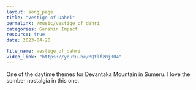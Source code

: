 ```yaml
---
layout: song_page
title: "Vestige of Dahri"
permalink: /music/vestige_of_dahri
categories: Genshin Impact
resource: true
date: 2023-04-20

file_name: vestige_of_dahri
video_link: "https://youtu.be/MQtlfz0jR04"
---
```


One of the daytime themes for Devantaka Mountain in Sumeru. I love the somber nostalgia in this one.
